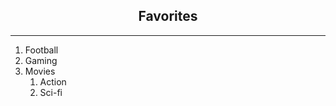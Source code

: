 
<div align="center">
<h2>Favorites</h2>
   <hr>
   </div>
   
1. Football
2. Gaming
3. Movies
   1. Action
   2. Sci-fi
   
